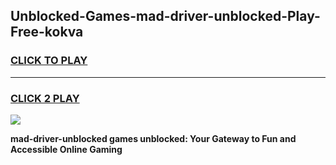 
## Unblocked-Games-mad-driver-unblocked-Play-Free-kokva
<h3>
<a href="https://premium76.site?title=mad-driver-unblocked&ref=18A1">CLICK TO PLAY</a></h3>
<hr>

<h3>
<a href="https://premium76.site?title=mad-driver-unblocked&ref=18A1">CLICK 2 PLAY</a>
  
</h3>

<a href="https://premium76.site?title=mad-driver-unblocked&ref=18A1"><img src="https://clearcache.store/games.png"></a>


**mad-driver-unblocked games unblocked: Your Gateway to Fun and Accessible Online Gaming**
